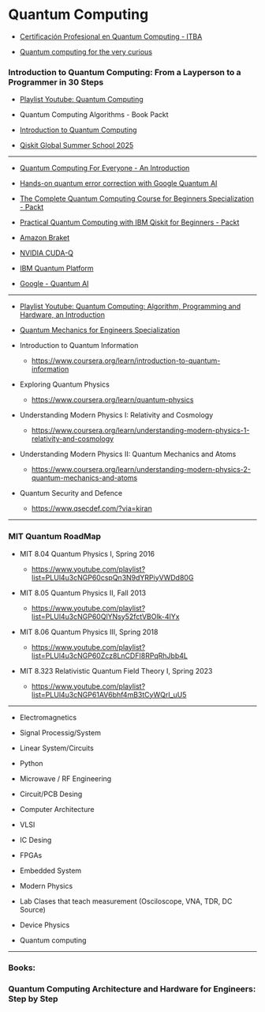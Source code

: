 # Quantum Computing

- [Certificación Profesional en Quantum Computing - ITBA](./CertificacionProfesional_Quantum.md)

- [Quantum computing for the very curious](https://quantum.country/qcvc)

### Introduction to Quantum Computing: From a Layperson to a Programmer in 30 Steps 

- [Playlist Youtube: Quantum Computing](https://www.youtube.com/playlist?list=PLnK6MrIqGXsJfcBdppW3CKJ858zR8P4eP)

- Quantum Computing Algorithms - Book Packt

- [Introduction to Quantum Computing](https://github.com/hywong2/Intro_to_Quantum_Computing)

- [Qiskit Global Summer School 2025](https://www.youtube.com/playlist?list=PLOFEBzvs-VvoIfbpOb_geVnwFmbW6ij0m)

_____ 
- [Quantum Computing For Everyone - An Introduction](https://www.coursera.org/learn/quantum-computing-for-everyone-an-introduction)

- [Hands-on quantum error correction with Google Quantum AI](https://www.coursera.org/programs/plan-bronce-2024-24k-msv68/learn/quantum-error-correction)

- [The Complete Quantum Computing Course for Beginners Specialization - Packt](https://www.coursera.org/specializations/packt-the-complete-quantum-computing-course-for-beginners)
- [Practical Quantum Computing with IBM Qiskit for Beginners - Packt](https://www.coursera.org/learn/packt-beginners-guide-to-practical-quantum-computing-with-ibm-qiskit-w6mos)

- [Amazon Braket](https://aws.amazon.com/es/braket/)
- [NVIDIA CUDA-Q](https://nvidia.github.io/cuda-quantum/latest/using/quick_start.html)
- [IBM Quantum Platform](https://quantum.cloud.ibm.com/learning/es) 
- [Google - Quantum AI](https://quantumai.google/cirq)
_____ 

- [Playlist Youtube: Quantum Computing: Algorithm, Programming and Hardware, an Introduction](https://www.youtube.com/playlist?list=PLnK6MrIqGXsL1KShnocSdwNSiKnBodpie)

- [Quantum Mechanics for Engineers Specialization](https://www.coursera.org/specializations/quantum-mechanics-for-engineers)

- Introduction to Quantum Information
  - https://www.coursera.org/learn/introduction-to-quantum-information

- Exploring Quantum Physics
  - https://www.coursera.org/learn/quantum-physics

- Understanding Modern Physics I: Relativity and Cosmology
  - https://www.coursera.org/learn/understanding-modern-physics-1-relativity-and-cosmology

- Understanding Modern Physics II: Quantum Mechanics and Atoms
  - https://www.coursera.org/learn/understanding-modern-physics-2-quantum-mechanics-and-atoms

- Quantum Security and Defence
  - https://www.qsecdef.com/?via=kiran

_____ 
### MIT Quantum RoadMap

- MIT 8.04 Quantum Physics I, Spring 2016
  - https://www.youtube.com/playlist?list=PLUl4u3cNGP60cspQn3N9dYRPiyVWDd80G

- MIT 8.05 Quantum Physics II, Fall 2013
  - https://www.youtube.com/playlist?list=PLUl4u3cNGP60QlYNsy52fctVBOlk-4lYx

- MIT 8.06 Quantum Physics III, Spring 2018
  - https://www.youtube.com/playlist?list=PLUl4u3cNGP60Zcz8LnCDFI8RPqRhJbb4L
 
- MIT 8.323 Relativistic Quantum Field Theory I, Spring 2023
  - https://www.youtube.com/playlist?list=PLUl4u3cNGP61AV6bhf4mB3tCyWQrI_uU5

_____ 

- Electromagnetics
- Signal Processig/System
- Linear System/Circuits
- Python
- Microwave / RF Engineering
- Circuit/PCB Desing 
- Computer Architecture
- VLSI
- IC Desing
- FPGAs
- Embedded System

- Modern Physics
- Lab Clases that teach measurement (Osciloscope, VNA, TDR, DC Source)
- Device Physics
- Quantum computing 

_____ 
### Books: 

### Quantum Computing Architecture and Hardware for Engineers: Step by Step

